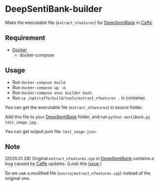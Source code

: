 # DeepSentiBank-builder
Make the executable file (`extract_nfeatures`) for [DeepSentiBank](https://github.com/generalmilk/DeepSentiBank) in [Caffe](https://github.com/BVLC/caffe).

## Requirement
- [Docker](https://www.docker.com/)
  - docker-compose

## Usage
- Run `docker-compose build`.
- Run `docker-compose up -d`.
- Run `docker-compose exec builder bash`.
- Run `cp /opt/caffe/build/tools/extract_nfeatures .` in container.

You can get the executable file (`extract_nfeatures`) in source folder.

Add this file to your [DeepSentiBank](https://github.com/generalmilk/DeepSentiBank) folder, and run `python sentiBank.py test_image.jpg`. 

You can get output json file: `test_image.json`.

## Note
(2020.01.24) Original `extract_nfeatures.cpp` in [DeepSentiBank](https://github.com/generalmilk/DeepSentiBank) contains a bug caused by [Caffe](https://github.com/BVLC/caffe) updates. (Look this [Issue](https://github.com/BVLC/caffe/issues/4107).)

So we use a modified file (`source/extract_nfeatures.cpp`) instead of the original one.


